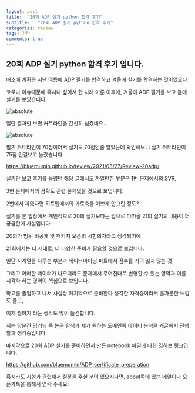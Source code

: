 ```yaml
---
layout: post
title:  "20회 ADP 실기 python 합격 후기"
subtitle:   "20회 ADP 실기 python 합격 후기"
categories: review
tags: 기타
comments: true
---
```


## 20회 ADP 실기 python 합격 후기 입니다.

애초에 계획은 지난 여름에 ADP 필기를 합격하고 겨울에 실기를 합격하는 것이었으나

코로나 이슈때문에 혹시나 싶어서 한 차례 미룬 이후에, 겨울에 ADP 필기를 보고 봄에 실기를 보았습니다.

<img data-action="zoom" src='{{ "/assets/img/20adp.png" | relative_url }}' alt='absolute'>

일단 결과만 보면 커트라인을 간신히 넘겼네요...

<img data-action="zoom" src='{{ "/assets/img/20adp.png" | relative_url }}' alt='absolute'>

필기 커트라인이 70점이어서 실기도 70점인줄 알았는데 확인해보니 실기 커트라인이 75점 인걸보고 놀랐습니다.

<https://bluemumin.github.io/review/2021/03/27/Review-20adp/>

실기만 보고 후기를 올렸던 해당 글에서도 까일만한 부분은 1번 문제에서의 SVR,

3번 문제에서의 정확도 관련 문제였을 것으로 보입니다.

2번에서 까였다면 히트맵에서의 가로축을 이쁘게 안그린 정도?

실기를 본 입장에서 개인적으로 20회 실기보다는 앞으로 다가올 21회 실기의 내용이 더 궁금한게 사실입니다.

20회가 범위 비공개 및 패키지 오픈의 시험회차라고 생각되기에

21회에서는 더 제대로, 더 다양한 준비가 필요할 것으로 보입니다.

일단 시계열을 다루는 부분과 데이터마이닝 파트에서 점수를 거의 잃지 않는 것

그리고 어떠한 데이터가 나오더라도 문제에서 주어진대로 변형할 수 있는 영역과 이를 시각화 하는 영역이 핵심으로 보입니다.

학교를 졸업하고 나서 사실상 마지막으로 준비한다 생각한 자격증이라서 홀가분한 느낌도 들고,

이제 뭘하지 라는 생각도 많이 들긴합니다.

저는 당분간 딥러닝 쪽 논문 탐색과 제가 원하는 도메인쪽 데이터 분석을 캐글에서 진행할까 생각중입니다.

마지막으로 20회 ADP 실기를 준비하면서 만든 notebook 파일에 대한 깃허브 링크입니다.

<https://github.com/bluemumin/ADP_certificate_preperation>

혹시라도 시험과 관련해서 질문을 주실 분이 있으시다면, about쪽에 있는 메일이나 오픈카톡을 통해서 연락 주세요!